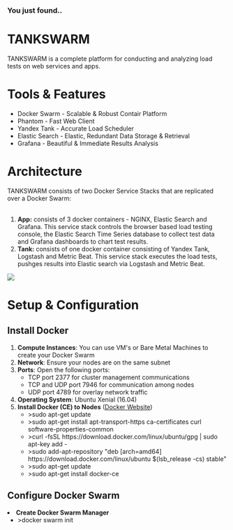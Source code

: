 <h3>You just found..</h3>
<h1>TANKSWARM</h1>
TANKSWARM is a complete platform for conducting and analyzing load tests on web services and apps.

<h1>Tools & Features</h1>
<ul>
  <li>Docker Swarm - Scalable & Robust Contair Platform</li>
  <li>Phantom - Fast Web Client</li>
  <li>Yandex Tank - Accurate Load Scheduler</li>
  <li>Elastic Search - Elastic, Redundant Data Storage & Retrieval</li>
  <li>Grafana - Beautiful & Immediate Results Analysis</li> 
</ul>

<h1>Architecture</h1>
TANKSWARM consists of two Docker Service Stacks that are replicated over a Docker Swarm:
<br/><br/>
<ol>
  <li><b>App:</b> consists of 3 docker containers - NGINX, Elastic Search and Grafana.  This service stack controls the browser based load testing console, the  Elastic Search Time Series database to collect test data and Grafana dashboards to chart test results.</li>
  <li><b>Tank:</b> consists of one docker container consisting of Yandex Tank, Logstash and Metric Beat.  This service stack executes the load tests, pushges results into Elastic search via Logstash and Metric Beat.</li>
</ol>

<img src="https://github.com/masterlau/tankswarm/blob/master/docs/architecture.png"/>

<h1>Setup & Configuration</h1>
<h2>Install Docker</h2>
<ol>
  <li><b>Compute Instances</b>: You can use VM's or Bare Metal Machines to create your Docker Swarm</li>
  <li><b>Network</b>: Ensure your nodes are on the same subnet</li>
  <li><b>Ports</b>: Open the following ports:
     <ul>
       <li>TCP port 2377 for cluster management communications</li>
       <li>TCP and UDP port 7946 for communication among nodes</li>
       <li>UDP port 4789 for overlay network traffic</li>
    </ul>
  </li>
  <li><b>Operating System</b>: Ubuntu Xenial (16.04)</li>
  <li><b>Install Docker (CE) to Nodes</b> (<a href="https://docs.docker.com/install/linux/docker-ce/ubuntu/" target="_blank">Docker Website</a>)
      <ul>
        <li> >sudo apt-get update</li>
        <li> >sudo apt-get install apt-transport-https ca-certificates curl software-properties-common</li>
        <li> >curl -fsSL https://download.docker.com/linux/ubuntu/gpg | sudo apt-key add -</li>
        <li> >sudo add-apt-repository "deb [arch=amd64] https://download.docker.com/linux/ubuntu $(lsb_release -cs) stable"</li>
        <li> >sudo apt-get update</li>
        <li> >sudo apt-get install docker-ce</li>
      </ul>
  </li>
 </ol>
 <h2>Configure Docker Swarm</h2> 
  <li><b>Create Docker Swarm Manager</b>
    <ul>
      <li> >docker swarm init</li>
    </ul>
  </li>
</ol>
